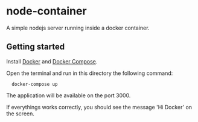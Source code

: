 # node-container

A simple nodejs server running inside a docker container.


## Getting started

Install [Docker](https://www.docker.com/get-started) and [Docker Compose](https://docs.docker.com/compose/).

Open the terminal and run in this directory the following command:
```
  docker-compose up
```

The application will be available on the port 3000.

If everythings works correctly, you should see the message 'Hi Docker' on the screen.